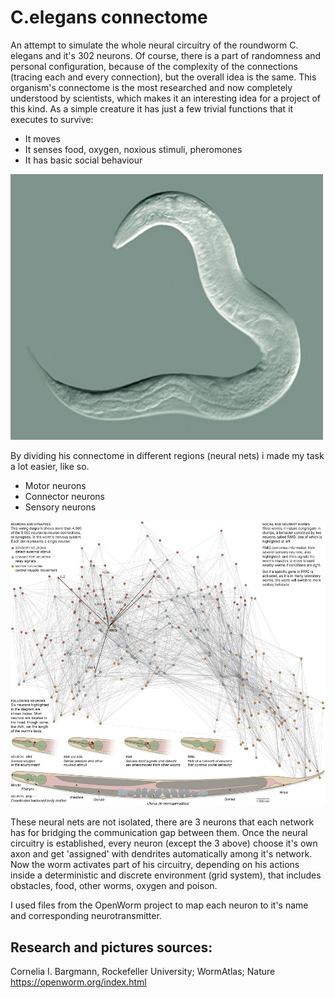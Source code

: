 # C.elegans connectome
An attempt to simulate the whole neural circuitry of the roundworm C. elegans and it's 302 neurons. Of course, there is a part of randomness and personal configuration, because of the complexity of the connections (tracing each and every connection), but the overall idea is the same.
This organism's connectome is the most researched and now completely understood by scientists, which makes it an interesting idea for a project of this kind. As a simple creature it has just a few trivial functions that it executes to survive: 
- It moves
- It senses food, oxygen, noxious stimuli, pheromones
- It has basic social behaviour

![Image description](images/celegans.jpg)

By dividing his connectome in different regions (neural nets) i made my task a lot easier, like so. 

- Motor neurons
- Connector neurons
- Sensory neurons

![Image description](images/celegans_neural_map.jpg)

These neural nets are not isolated, there are 3 neurons that each network has for bridging the communication gap between them. Once the neural circuitry is established, every neuron (except the 3 above) choose it's own axon and get 'assigned' with dendrites automatically among it's network. Now the worm activates part of his circuitry, depending on his actions inside a deterministic and discrete environment (grid system), that includes obstacles, food, other worms, oxygen and poison.

I used files from the OpenWorm project to map each neuron to it's name and corresponding neurotransmitter.

## Research and pictures sources:
Cornelia I. Bargmann, Rockefeller University; WormAtlas; Nature 
https://openworm.org/index.html
